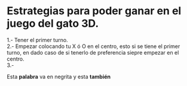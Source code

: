 # <h1>Estrategias para poder ganar en el juego del gato 3D.</h1> #


<p> 1.- Tener el  primer turno. <br>
2.- Empezar colocando tu X ó O en el  centro, esto si se tiene el primer turno, en dado caso de si tenerlo de preferencia siepre empezar en el centro.<br>
3.- <p>
<p>Esta <b>palabra</b> va en negrita y esta <strong>también</strong></p>